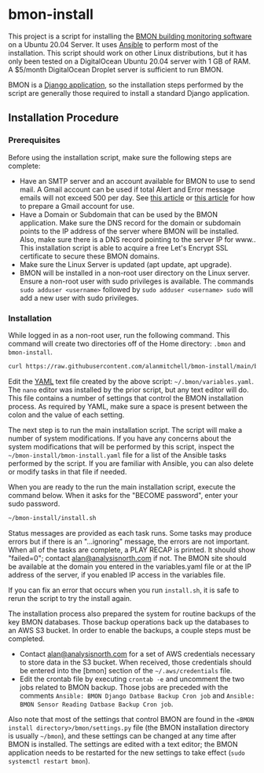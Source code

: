 # bmon-install

This project is a script for installing the [BMON building monitoring software](https://github.com/alanmitchell/bmon)
on a Ubuntu 20.04 Server.  It uses [Ansible](https://www.ansible.com/) to perform most of the installation.  This script
should work on other Linux distributions, but it has only been tested on a DigitalOcean
Ubuntu 20.04 server with 1 GB of RAM.  A $5/month DigitalOcean Droplet server is sufficient to run
BMON.

BMON is a [Django application](https://www.djangoproject.com/), so the installation steps performed by the script are
generally those required to install a standard Django application.

## Installation Procedure

### Prerequisites

Before using the installation script, make sure the following steps are complete:

* Have an SMTP server and an account available for BMON to use to send mail. A Gmail
  account can be used if total Alert and Error message emails will not exceed 500 per
  day.  See [this article](https://dev.to/abderrahmanemustapha/how-to-send-email-with-django-and-gmail-in-production-the-right-way-24ab) or
  [this article](https://medium.com/@_christopher/how-to-send-emails-with-python-django-through-google-smtp-server-for-free-22ea6ea0fb8e) 
  for how to prepare a Gmail account for use.
* Have a Domain or Subdomain that can be used by the BMON application. Make sure the DNS
  record for the domain or subdomain points to the IP address of the server where BMON
  will be installed. Also, make sure there is a DNS record pointing to the server IP 
  for www.<domain name>. This installation script is able to acquire a free Let's Encrypt
  SSL certificate to secure these BMON domains.
* Make sure the Linux Server is updated (apt update, apt upgrade).
* BMON will be installed in a non-root user directory on the Linux server.  Ensure a non-root user 
  with sudo privileges is available. The commands `sudo adduser <username>` followed by
  `sudo adduser <username> sudo` will add a new user with sudo privileges. 

### Installation

While logged in as a non-root user, run the following command.  This command will create
two directories off of the Home directory: `.bmon` and `bmon-install`.

```sh
curl https://raw.githubusercontent.com/alanmitchell/bmon-install/main/bootstrap.sh | bash
```

Edit the [YAML](https://yaml.org/) text file created by the above script: `~/.bmon/variables.yaml`.  The `nano` editor was installed by the prior script, but any text
editor will do.
This file contains a number of settings that control the BMON installation process.  As required
by YAML, make sure a space is present between the colon and the value of each setting.

The next step is to run the main installation script. The script will make a number of system
modifications.  If you have any concerns about the system modifications that will be performed
by this script, inspect the `~/bmon-install/bmon-install.yaml` file for a list of the Ansible tasks
performed by the script.  If you are familiar with Ansible, you can also delete or modify
tasks in that file if needed.

When you are ready to the run the main installation script, execute the command below.
When it asks for the "BECOME password", enter your sudo password.  

```sh
~/bmon-install/install.sh
```

Status messages are provided as each task runs.  Some tasks may produce errors
but if there is an "...ignoring" message, the errors are not important.
When all of the tasks are complete, a PLAY RECAP is printed.  It should show
"failed=0"; contact alan@analysisnorth.com if not.
The BMON site should be available at the domain you entered in the variables.yaml file
or at the IP address of the server, if you enabled IP access in the variables file.

If you can fix an error that occurs when you run `install.sh`, it is safe to rerun
the script to try the install again.

The installation process also prepared the system for routine backups of the key
BMON databases.  Those backup operations back up the databases to an AWS S3 bucket.
In order to enable the backups, a couple steps must be completed.

* Contact alan@analysisnorth.com for a set of AWS credentials necessary to store data
  in the S3 bucket.  When received, those credentials should be entered into the
  [bmon] section of the `~/.aws/credentials` file.
* Edit the crontab file by executing `crontab -e` and uncomment the two jobs related
  to BMON backup.  Those jobs are preceded with the comments
  `Ansible: BMON Django Datbase Backup Cron job` and `Ansible: BMON Sensor Reading Datbase Backup Cron job`.

Also note that most of the settings that control BMON are found in the 
`<BMON install directory>/bmon/settings.py` file (the BMON installation
directory is usually `~/bmon`), and these settings can be changed at 
any time after BMON is installed.  The settings are
edited with a text editor; the BMON application needs to be restarted
for the new settings to take effect (`sudo systemctl restart bmon`).
